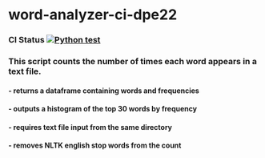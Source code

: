 # word-analyzer-ci-dpe22
### CI Status [![Python test](https://github.com/EC530/word-analyzer-ci-dpe22/actions/workflows/python-test.yml/badge.svg)](https://github.com/EC530/word-analyzer-ci-dpe22/actions/workflows/python-test.yml)

### This script counts the number of times each word appears in a text file.
####    - returns a dataframe containing words and frequencies
####    - outputs a histogram of the top 30 words by frequency
####    - requires text file input from the same directory
####    - removes NLTK english stop words from the count
